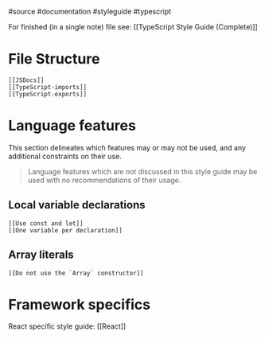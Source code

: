 #source #documentation  #styleguide #typescript

For finished (in a single note) file see: [[TypeScript Style Guide (Complete)]]
# File Structure
	[[JSDocs]]
	[[TypeScript-imports]]
	[[TypeScript-exports]]
# Language features

This section delineates which features may or may not be used, and any additional constraints on their use.

> Language features which are not discussed in this style guide may be used with no recommendations of their usage.
## Local variable declarations
	[[Use const and let]]
	[[One variable per declaration]]
## Array literals
	[[Do not use the `Array` constructor]]

# Framework specifics
React specific style guide: [[React]]
